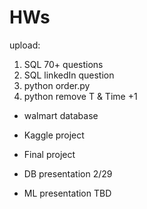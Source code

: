 # HWs

upload:
1. SQL 70+ questions
2. SQL linkedIn question
3. python order.py
4. python remove T & Time +1
* walmart database





* Kaggle project
* Final project

* DB presentation 2/29
* ML presentation TBD
